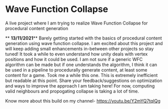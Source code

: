 # Wave Function Collapse
 A live project where I am trying to realize Wave Function Collapse for procedural content generation
 
** ****13/11/2021******
Barely getting started with the basics of procedural content generation using wave function collapse. I am excited about this project and will keep adding small enhancements in-between other projects so stay tuned!
It took a while to even understand how unity deals with vertex positions and how it could be used. I am not sure if a generic WFC algorithm can be made but if one understands the algorithm, I think it can be used in a pipeline to procedurally generate content, at least some content for a game.
Took me a while this one. This is extremely inefficient but readable at this point. Share your feedback/suggestions  on optimization and ways to improve the approach I am taking here!
For now, computing valid neighbours and propogating collapse is taking a lot of time.

Know more about this build on my channel- https://youtu.be/Y2mYQ7tqIQg



